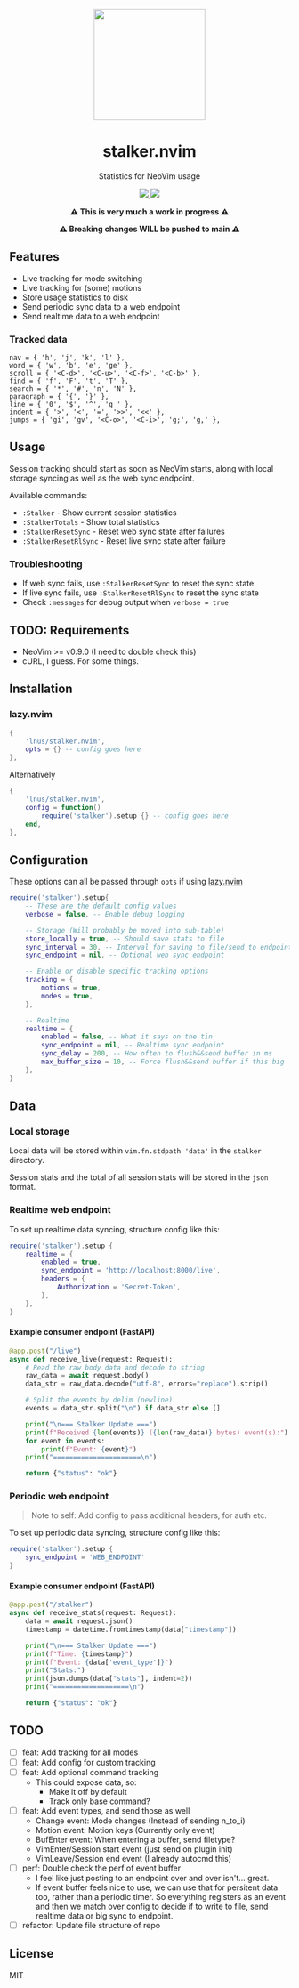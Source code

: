 <p align='center'>
    <img src='https://c.tenor.com/3MEoufxx7vIAAAAC/tenor.gif' width='200px'/>
</p>

<h1 align='center'>
    stalker.nvim
</h1>

<p align='center'>
    Statistics for NeoVim usage
</p>

<p align='center'>
    <a href="https://github.com/neovim/neovim/releases/v0.9.0">
        <img src="https://img.shields.io/badge/Neovim-0.9.0-blueviolet.svg?style=flat-square&logo=Neovim&logoColor=white"/>
    </a>
    <a href="https://github.com/lnus/stalker.nvim/blob/main/LICENSE">
        <img src="https://img.shields.io/github/license/lnus/stalker.nvim?style=flat-square"/>
    </a>
</p>

<p align='center'>
    <strong>
        ⚠️ This is very much a work in progress ⚠️ 
    </strong>
</p>
<p align='center'>
    <strong>
        ⚠️ Breaking changes WILL be pushed to main ⚠️ 
    </strong>
</p>

<!-- TODO: Add usage gif or something -->

## Features

- Live tracking for mode switching
- Live tracking for (some) motions
- Store usage statistics to disk
- Send periodic sync data to a web endpoint
- Send realtime data to a web endpoint

### Tracked data

<!-- TODO: Clean up -->

```
nav = { 'h', 'j', 'k', 'l' },
word = { 'w', 'b', 'e', 'ge' },
scroll = { '<C-d>', '<C-u>', '<C-f>', '<C-b>' },
find = { 'f', 'F', 't', 'T' },
search = { '*', '#', 'n', 'N' },
paragraph = { '{', '}' },
line = { '0', '$', '^', 'g_' },
indent = { '>', '<', '=', '>>', '<<' },
jumps = { 'gi', 'gv', '<C-o>', '<C-i>', 'g;', 'g,' },
```

## Usage

Session tracking should start as soon as NeoVim starts,
along with local storage syncing as well as the
web sync endpoint.

Available commands:

- `:Stalker` - Show current session statistics
- `:StalkerTotals` - Show total statistics
- `:StalkerResetSync` - Reset web sync state after failures
- `:StalkerResetRlSync` - Reset live sync state after failure

### Troubleshooting

- If web sync fails, use `:StalkerResetSync` to reset the sync state
- If live sync fails, use `:StalkerResetRlSync` to reset the sync state
- Check `:messages` for debug output when `verbose = true`

## TODO: Requirements

- NeoVim >= v0.9.0 (I need to double check this)
- cURL, I guess. For some things.

## Installation

### lazy.nvim

```lua
{
    'lnus/stalker.nvim',
    opts = {} -- config goes here
},
```

Alternatively

```lua
{
    'lnus/stalker.nvim',
    config = function()
        require('stalker').setup {} -- config goes here
    end,
},
```

## Configuration

These options can all be passed through `opts` if using [lazy.nvim](https://github.com/folke/lazy.nvim)

```lua
require('stalker').setup{
    -- These are the default config values
    verbose = false, -- Enable debug logging

    -- Storage (Will probably be moved into sub-table)
    store_locally = true, -- Should save stats to file
    sync_interval = 30, -- Interval for saving to file/send to endpoint
    sync_endpoint = nil, -- Optional web sync endpoint

    -- Enable or disable specific tracking options
    tracking = {
        motions = true,
        modes = true,
    },

    -- Realtime
    realtime = {
        enabled = false, -- What it says on the tin
        sync_endpoint = nil, -- Realtime sync endpoint
        sync_delay = 200, -- How often to flush&&send buffer in ms
        max_buffer_size = 10, -- Force flush&&send buffer if this big
    },
}
```

## Data

### Local storage

Local data will be stored within `vim.fn.stdpath 'data'`
in the `stalker` directory.

Session stats and the total of all session stats will be
stored in the `json` format.

### Realtime web endpoint

To set up realtime data syncing, structure config like this:

```lua
require('stalker').setup {
    realtime = {
        enabled = true,
        sync_endpoint = 'http://localhost:8000/live',
        headers = {
            Authorization = 'Secret-Token',
        },
    },
}
```

#### Example consumer endpoint (FastAPI)

```python
@app.post("/live")
async def receive_live(request: Request):
    # Read the raw body data and decode to string
    raw_data = await request.body()
    data_str = raw_data.decode("utf-8", errors="replace").strip()

    # Split the events by delim (newline)
    events = data_str.split("\n") if data_str else []

    print("\n=== Stalker Update ===")
    print(f"Received {len(events)} ({len(raw_data)} bytes) event(s):")
    for event in events:
        print(f"Event: {event}")
    print("======================\n")

    return {"status": "ok"}
```

### Periodic web endpoint

> Note to self: Add config to pass additional headers, for auth etc.

To set up periodic data syncing, structure config like this:

```lua
require('stalker').setup {
    sync_endpoint = 'WEB_ENDPOINT'
}
```

#### Example consumer endpoint (FastAPI)

```python
@app.post("/stalker")
async def receive_stats(request: Request):
    data = await request.json()
    timestamp = datetime.fromtimestamp(data["timestamp"])

    print("\n=== Stalker Update ===")
    print(f"Time: {timestamp}")
    print(f"Event: {data['event_type']}")
    print("Stats:")
    print(json.dumps(data["stats"], indent=2))
    print("===================\n")

    return {"status": "ok"}
```

## TODO

- [ ] feat: Add tracking for all modes
- [ ] feat: Add config for custom tracking
- [ ] feat: Add optional command tracking
  - This could expose data, so:
    - Make it off by default
    - Track only base command?
- [ ] feat: Add event types, and send those as well
  - Change event: Mode changes (Instead of sending n_to_i)
  - Motion event: Motion keys (Currently only event)
  - BufEnter event: When entering a buffer, send filetype?
  - VimEnter/Session start event (just send on plugin init)
  - VimLeave/Session end event (I already autocmd this)
- [ ] perf: Double check the perf of event buffer
  - I feel like just posting to an endpoint over and over isn't... great.
  - If event buffer feels nice to use,
    we can use that for persitent data too, rather than a periodic timer.
    So everything registers as an event and then we match over config to
    decide if to write to file, send realtime data or big sync to endpoint.
- [ ] refactor: Update file structure of repo

## License

MIT
